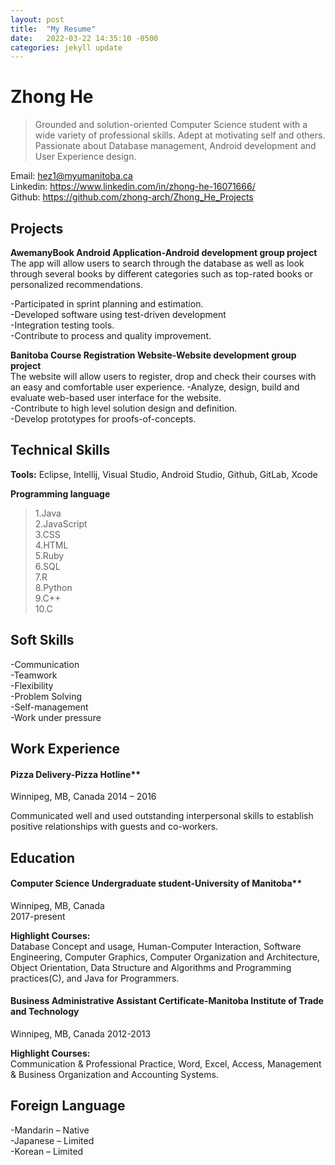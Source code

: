 ```yaml
---
layout: post
title:  "My Resume"
date:   2022-03-22 14:35:10 -0500
categories: jekyll update
---
```

# Zhong He

> Grounded and solution-oriented Computer Science student with a wide variety of professional skills. Adept at motivating self and others.
Passionate about Database management, Android development and User Experience design.

Email: hez1@myumanitoba.ca  
Linkedin: https://www.linkedin.com/in/zhong-he-16071666/  
Github: https://github.com/zhong-arch/Zhong_He_Projects

## Projects
**AwemanyBook Android Application-Android development group project**  
The app will allow users to search through the database as well as look through several books by different categories such as top-rated books or personalized recommendations.

-Participated in sprint planning and estimation.   
-Developed software using test-driven development  
-Integration testing tools.  
-Contribute to process and quality improvement.  

**Banitoba Course Registration Website-Website development group project**  
The website will allow users to register, drop and check their courses with an easy and comfortable user experience.
-Analyze, design, build and evaluate web-based user interface for the website.  
-Contribute to high level solution design and definition.  
-Develop prototypes for proofs-of-concepts.

## Technical Skills
**Tools:**
Eclipse, Intellij, Visual Studio, Android Studio, Github, GitLab, Xcode

**Programming language**
>1.Java  
2.JavaScript  
3.CSS  
4.HTML  
5.Ruby  
6.SQL  
7.R  
8.Python  
9.C++  
10.C

## Soft Skills
-Communication  
-Teamwork  
-Flexibility  
-Problem Solving  
-Self-management  
-Work under pressure

## Work Experience
#### Pizza Delivery-Pizza Hotline**  
Winnipeg, MB, Canada
2014 – 2016

Communicated well and used outstanding interpersonal skills to establish positive relationships with guests and co-workers.

## Education
#### Computer Science Undergraduate student-University of Manitoba**  
Winnipeg, MB, Canada  
2017-present

**Highlight Courses:**  
Database Concept and usage, Human-Computer Interaction, Software Engineering, Computer Graphics, Computer Organization and Architecture, Object Orientation, Data Structure and Algorithms and Programming practices(C), and Java for Programmers.

#### Business Administrative Assistant Certificate-Manitoba Institute of Trade and Technology  
Winnipeg, MB, Canada 
2012-2013

**Highlight Courses:**  
Communication & Professional Practice, Word, Excel, Access, Management & Business Organization and Accounting Systems.

## Foreign Language  
-Mandarin – Native  
-Japanese – Limited  
-Korean – Limited  
